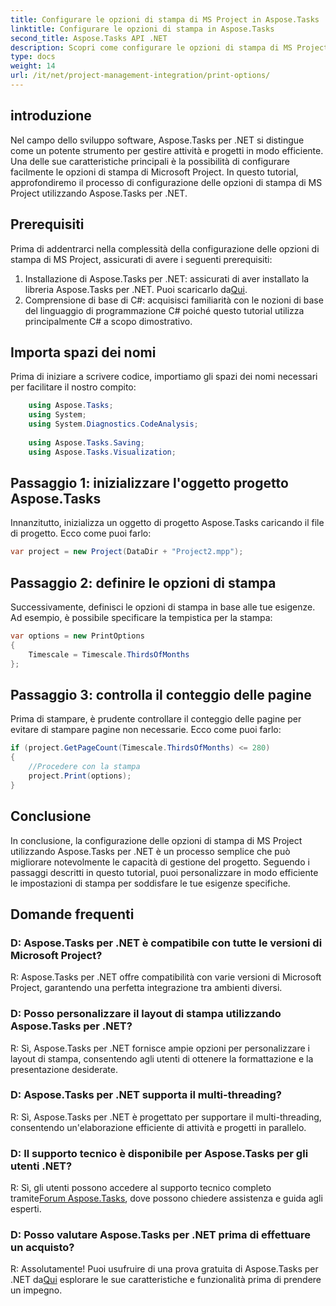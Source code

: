 ```yaml
---
title: Configurare le opzioni di stampa di MS Project in Aspose.Tasks
linktitle: Configurare le opzioni di stampa in Aspose.Tasks
second_title: Aspose.Tasks API .NET
description: Scopri come configurare le opzioni di stampa di MS Project senza problemi utilizzando Aspose.Tasks per .NET. Migliora le tue capacità di gestione dei progetti.
type: docs
weight: 14
url: /it/net/project-management-integration/print-options/
---
```

## introduzione
Nel campo dello sviluppo software, Aspose.Tasks per .NET si distingue come un potente strumento per gestire attività e progetti in modo efficiente. Una delle sue caratteristiche principali è la possibilità di configurare facilmente le opzioni di stampa di Microsoft Project. In questo tutorial, approfondiremo il processo di configurazione delle opzioni di stampa di MS Project utilizzando Aspose.Tasks per .NET.
## Prerequisiti
Prima di addentrarci nella complessità della configurazione delle opzioni di stampa di MS Project, assicurati di avere i seguenti prerequisiti:
1.  Installazione di Aspose.Tasks per .NET: assicurati di aver installato la libreria Aspose.Tasks per .NET. Puoi scaricarlo da[Qui](https://releases.aspose.com/tasks/net/).
2. Comprensione di base di C#: acquisisci familiarità con le nozioni di base del linguaggio di programmazione C# poiché questo tutorial utilizza principalmente C# a scopo dimostrativo.

## Importa spazi dei nomi
Prima di iniziare a scrivere codice, importiamo gli spazi dei nomi necessari per facilitare il nostro compito:
```csharp
    using Aspose.Tasks;
    using System;
    using System.Diagnostics.CodeAnalysis;
    
    using Aspose.Tasks.Saving;
    using Aspose.Tasks.Visualization;
```

## Passaggio 1: inizializzare l'oggetto progetto Aspose.Tasks
Innanzitutto, inizializza un oggetto di progetto Aspose.Tasks caricando il file di progetto. Ecco come puoi farlo:
```csharp
var project = new Project(DataDir + "Project2.mpp");
```
## Passaggio 2: definire le opzioni di stampa
Successivamente, definisci le opzioni di stampa in base alle tue esigenze. Ad esempio, è possibile specificare la tempistica per la stampa:
```csharp
var options = new PrintOptions
{
    Timescale = Timescale.ThirdsOfMonths
};
```
## Passaggio 3: controlla il conteggio delle pagine
Prima di stampare, è prudente controllare il conteggio delle pagine per evitare di stampare pagine non necessarie. Ecco come puoi farlo:
```csharp
if (project.GetPageCount(Timescale.ThirdsOfMonths) <= 280)
{
    //Procedere con la stampa
    project.Print(options);
}
```

## Conclusione
In conclusione, la configurazione delle opzioni di stampa di MS Project utilizzando Aspose.Tasks per .NET è un processo semplice che può migliorare notevolmente le capacità di gestione del progetto. Seguendo i passaggi descritti in questo tutorial, puoi personalizzare in modo efficiente le impostazioni di stampa per soddisfare le tue esigenze specifiche.
## Domande frequenti
### D: Aspose.Tasks per .NET è compatibile con tutte le versioni di Microsoft Project?
R: Aspose.Tasks per .NET offre compatibilità con varie versioni di Microsoft Project, garantendo una perfetta integrazione tra ambienti diversi.
### D: Posso personalizzare il layout di stampa utilizzando Aspose.Tasks per .NET?
R: Sì, Aspose.Tasks per .NET fornisce ampie opzioni per personalizzare i layout di stampa, consentendo agli utenti di ottenere la formattazione e la presentazione desiderate.
### D: Aspose.Tasks per .NET supporta il multi-threading?
R: Sì, Aspose.Tasks per .NET è progettato per supportare il multi-threading, consentendo un'elaborazione efficiente di attività e progetti in parallelo.
### D: Il supporto tecnico è disponibile per Aspose.Tasks per gli utenti .NET?
 R: Sì, gli utenti possono accedere al supporto tecnico completo tramite[Forum Aspose.Tasks](https://forum.aspose.com/c/tasks/15), dove possono chiedere assistenza e guida agli esperti.
### D: Posso valutare Aspose.Tasks per .NET prima di effettuare un acquisto?
 R: Assolutamente! Puoi usufruire di una prova gratuita di Aspose.Tasks per .NET da[Qui](https://releases.aspose.com/) esplorare le sue caratteristiche e funzionalità prima di prendere un impegno.
